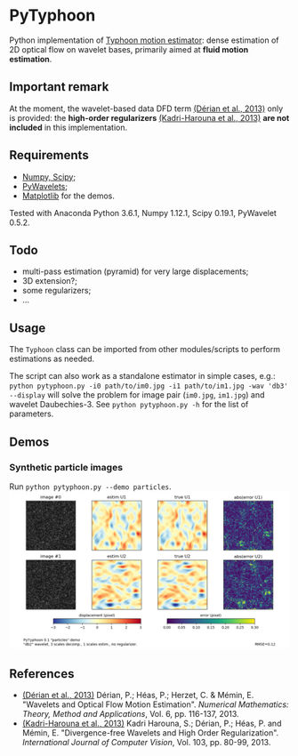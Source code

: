 # PyTyphoon
Python implementation of [Typhoon motion estimator](http://www.pierrederian.net/typhoon.html): dense estimation of 2D optical flow on wavelet bases, primarily aimed at **fluid motion estimation**.

## Important remark
At the moment, the wavelet-based data DFD term [(D&eacute;rian et al., 2013)] only is provided: the **high-order regularizers** [(Kadri-Harouna et al., 2013)] **are not included** in this implementation.

## Requirements
- [Numpy, Scipy](https://scipy.org/);
- [PyWavelets](https://github.com/PyWavelets/pywt);
- [Matplotlib](https://matplotlib.org/) for the demos.

Tested with Anaconda Python 3.6.1, Numpy 1.12.1, Scipy 0.19.1, PyWavelet 0.5.2.

## Todo
- multi-pass estimation (pyramid) for very large displacements;
- 3D extension?;
- some regularizers;
- ...

## Usage
The `Typhoon` class can be imported from other modules/scripts to perform estimations as needed.

The script can also work as a standalone estimator in simple cases, e.g.:
`python pytyphoon.py -i0 path/to/im0.jpg -i1 path/to/im1.jpg -wav 'db3' --display`
will solve the problem for image pair (`im0.jpg`, `im1.jpg`) and wavelet Daubechies-3.
See `python pytyphoon.py -h` for the list of parameters.

## Demos

### Synthetic particle images
Run `python pytyphoon.py --demo particles`.
![Particle results](demo/demo_particles.png)

## References
- [(D&eacute;rian et al., 2013)]
    D&eacute;rian, P.; H&eacute;as, P.; Herzet, C. & M&eacute;min, E.
    "Wavelets and Optical Flow Motion Estimation".
    _Numerical Mathematics: Theory, Method and Applications_, Vol. 6, pp. 116-137, 2013.
- [(Kadri-Harouna et al., 2013)] Kadri Harouna, S.; D&eacute;rian, P.; H&eacute;as, P. and     M&eacute;min, E.
   "Divergence-free Wavelets and High Order Regularization".
   _International Journal of Computer Vision_, Vol. 103, pp. 80-99, 2013.

[(D&eacute;rian et al., 2013)]: https://www.cambridge.org/core/journals/numerical-mathematics-theory-methods-and-applications/article/wavelets-and-optical-flow-motion-estimation/2A9D13B316F000F0530AD42621B42FFD
[(Kadri-Harouna et al., 2013)]: https://link.springer.com/article/10.1007/s11263-012-0595-7
